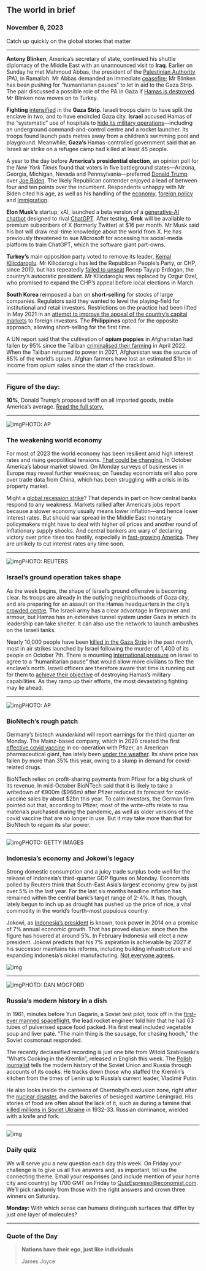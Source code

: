 ## The world in brief

### November 6, 2023

Catch up quickly on the global stories that matter



------



**Antony Blinken**, America’s secretary of state, continued his shuttle diplomacy of the Middle East with an unannounced visit to **Iraq**. Earlier on Sunday he met Mahmoud Abbas, the president of the [Palestinian Authority](https://www.economist.com/middle-east-and-africa/2023/10/30/a-vision-for-the-palestinians-after-the-war) (PA), in Ramallah. Mr Abbas demanded an immediate [ceasefire](https://www.economist.com/middle-east-and-africa/2023/11/02/the-pace-of-israels-war-in-gaza-far-exceeds-previous-conflicts); Mr Blinken has been pushing for “humanitarian pauses” to let in aid to the Gaza Strip. The pair discussed a possible role of the PA in Gaza if [Hamas is destroyed](https://www.economist.com/leaders/2023/11/02/why-israel-must-fight-on). Mr Blinken now moves on to Turkey.

**Fighting** [intensified](https://www.aljazeera.com/news/liveblog/2023/11/4/israel-hamas-war-live-heavy-israeli-bombing-pounds-northern-gaza) in the **Gaza Strip**. Israeli troops claim to have split the enclave in two, and to have encircled Gaza city. **Israel** accused Hamas of the “systematic” use of hospitals to [hide its military operations](https://www.economist.com/middle-east-and-africa/2023/10/30/why-urban-warfare-in-gaza-will-be-bloodier-than-in-iraq)—including an underground command-and-control centre and a rocket launcher. Its troops found launch pads metres away from a children’s swimming pool and playground. Meanwhile, **Gaza’s** Hamas-controlled government said that an Israeli air strike on a refugee camp had killed at least 45 people.

A year to the day before **America’s presidential election**, an opinion poll for the *New York Times* found that voters in five battleground states—Arizona, Georgia, Michigan, Nevada and Pennsylvania—preferred [Donald Trump](https://www.economist.com/finance-and-economics/2023/10/31/donald-trumps-second-term-would-be-a-protectionist-nightmare) over [Joe Biden](https://www.economist.com/leaders/2023/10/26/american-power-indispensable-or-ineffective). The likely Republican contender enjoyed a lead of between four and ten points over the incumbent. Respondents unhappy with Mr Biden cited his age, as well as his handling of the [economy](https://www.economist.com/united-states/2023/09/28/americas-next-government-shutdown-could-be-the-strangest-yet), [foreign policy](https://www.economist.com/united-states/2023/10/18/joe-biden-has-shown-a-steady-hand-in-the-gaza-crisis) and [immigration](https://www.economist.com/united-states/2023/10/12/joe-biden-should-admit-republicans-are-partly-right-about-border-security).

**Elon Musk’s** startup, xAI, launched a beta version of a [generative-AI chatbot](https://www.economist.com/interactive/science-and-technology/2023/04/22/large-creative-ai-models-will-transform-how-we-live-and-work) designed to rival [ChatGPT](https://www.economist.com/leaders/2023/09/21/chatgpt-mania-may-be-cooling-but-a-serious-new-industry-is-taking-shape). After testing, **Grok** will be available to premium subscribers of X (formerly Twitter) at $16 per month. Mr Musk said his bot will draw real-time knowledge about the world from X. He has previously threatened to sue Microsoft for accessing his social-media platform to train ChatGPT, which the software giant part-owns.

**Turkey’s** main opposition party voted to remove its leader, [Kemal Kilicdaroglu](https://www.economist.com/by-invitation/2023/05/05/a-more-democratic-turkey-is-within-grasp-says-kemal-kilicdaroglu). Mr Kilicdaroglu has led the Republican People’s Party, or CHP, since 2010, but has repeatedly [failed to unseat](https://www.economist.com/europe/2023/05/28/recep-tayyip-erdogan-is-re-elected-as-turkeys-president) Recep Tayyip Erdogan, the country’s autocratic president. Mr Kilicdaroglu was replaced by Ozgur Ozel, who promised to expand the CHP’s appeal before local elections in March.

**South Korea** reimposed a ban on **short-selling** for stocks of large companies. Regulators said they wanted to level the playing-field for institutional and retail investors. Restrictions on the practice had been lifted in May 2021 in an [attempt to improve the appeal of the country’s capital markets](https://www.economist.com/finance-and-economics/2023/06/15/south-korea-has-had-enough-of-being-called-an-emerging-market) to foreign investors. The **Philippines** opted for the opposite approach, allowing short-selling for the first time.

A UN report said that the cultivation of **opium poppies** in Afghanistan had fallen by 95% since the Taliban [criminalised their farming](https://www.economist.com/asia/2023/06/22/the-taliban-have-launched-an-impressive-new-war-on-drugs) in April 2022. When the Taliban returned to power in 2021, Afghanistan was the source of 85% of the world’s opium. Afghan farmers have lost an estimated $1bn in income from opium sales since the start of the crackdown.



------



### Figure of the day: 

**10%**, Donald Trump’s proposed tariff on all imported goods, treble America’s average. [Read the full story.](https://www.economist.com/leaders/2023/11/02/donald-trumps-tariff-plans-would-inflict-grievous-damage-on-america-and-the-world)



------



![img](https://niceboy.online/insight/public/Espresso/PHOTOS/20231104_dap372.jpg)PHOTO: AP

### The weakening world economy

For most of 2023 the world economy has been resilient amid high interest rates and rising geopolitical tensions. [That could be changing.](https://www.economist.com/briefing/2023/11/02/markets-think-interest-rates-could-stay-high-for-a-decade-or-more) In October America’s labour market slowed. On Monday surveys of businesses in Europe may reveal further weakness; on Tuesday economists will also pore over trade data from China, which has been struggling with a crisis in its property market.

Might a [global recession strike](https://www.economist.com/leaders/2023/11/02/the-world-economy-is-defying-gravity-that-cannot-last)? That depends in part on how central banks respond to any weakness. Markets rallied after America’s jobs report because a slower economy usually means lower inflation—and hence lower interest rates. But should war spread in the Middle East monetary policymakers might have to deal with higher oil prices and another round of inflationary supply shocks. And central bankers are wary of declaring victory over price rises too hastily, especially in [fast-growing America](https://www.economist.com/business/2023/10/29/americas-economy-is-booming-why-arent-its-bosses-happier). They are unlikely to cut interest rates any time soon.



------



![img](https://niceboy.online/insight/public/Espresso/PHOTOS/20231104_dap377.jpg)PHOTO: REUTERS

### Israel’s ground operation takes shape

As the week begins, the shape of Israel’s ground offensive is becoming clear. Its troops are already in the outlying neighbourhoods of Gaza city, and are preparing for an assault on the Hamas headquarters in the city’s [crowded centre](https://www.economist.com/middle-east-and-africa/2023/10/30/why-urban-warfare-in-gaza-will-be-bloodier-than-in-iraq). The Israeli army has a clear advantage in firepower and armour, but Hamas has an extensive tunnel system under Gaza in which its leadership can take shelter. It can also use the network to launch ambushes on the Israeli tanks.

Nearly 10,000 people have been [killed in the Gaza Strip](https://www.economist.com/interactive/the-economist-explains/2023/10/30/how-many-people-have-died-in-gaza) in the past month, most in air strikes launched by Israel following the murder of 1,400 of its people on October 7th. There is mounting [international pressure](https://www.economist.com/leaders/2023/10/26/american-power-indispensable-or-ineffective) on Israel to agree to a “humanitarian pause” that would allow more civilians to flee the enclave’s north. Israeli officers are therefore aware that time is running out for them to [achieve their objective](https://www.economist.com/leaders/2023/11/02/why-israel-must-fight-on) of destroying Hamas’s military capabilities. As they ramp up their efforts, the most devastating fighting may lie ahead.



------



![img](https://niceboy.online/insight/public/Espresso/PHOTOS/20231104_dap369.jpg)PHOTO: AP

### BioNtech’s rough patch

Germany’s biotech *wunderkind* will report earnings for the third quarter on Monday. The Mainz-based company, which in 2020 created the first [effective covid vaccine](https://www.economist.com/podcasts/2023/01/04/biontechs-founder-on-the-future-of-mrna-technology) in co-operation with Pfizer, an American pharmaceutical giant, has lately been [under the weather](https://www.economist.com/business/2022/08/10/after-a-covid-fuelled-adrenaline-rush-biotech-is-crashing). Its share price has fallen by more than 35% this year, owing to a slump in demand for covid-related drugs.

BioNTech relies on profit-sharing payments from Pfizer for a big chunk of its revenue. In mid-October BioNTech said that it is likely to take a writedown of €900m ($966m) after Pfizer reduced its forecast for covid-vaccine sales by about $2bn this year. To calm investors, the German firm pointed out that, according to Pfizer, most of the write-offs relate to raw materials purchased during the pandemic, as well as older versions of the covid vaccine that are no longer in use. But it may take more than that for BioNtech to regain its star power.



------



![img](https://niceboy.online/insight/public/Espresso/PHOTOS/20231104_dap375.jpg)PHOTO: GETTY IMAGES

### Indonesia’s economy and Jokowi’s legacy

Strong domestic consumption and a juicy trade surplus bode well for the release of Indonesia’s third-quarter GDP figures on Monday. Economists polled by Reuters think that South-East Asia’s largest economy grew by just over 5% in the last year. For the last six months headline inflation has remained within the central bank’s target range of 2-4%. It has, though, lately begun to inch up as drought has pushed up the price of rice, a vital commodity in the world’s fourth-most populous country.

Jokowi, as [Indonesia’s president](https://www.economist.com/asia/2023/10/26/jokowi-is-building-a-political-dynasty) is known, took power in 2014 on a promise of 7% annual economic growth. That has proved elusive: since then the figure has hovered at around 5%. In February Indonesia will elect a new president. Jokowi predicts that his 7% aspiration is achievable by 2027 if his successor maintains his reforms, including building infrastructure and expanding Indonesia’s nickel manufacturing. [Not everyone agrees](https://www.economist.com/asia/2023/09/07/what-will-indonesia-look-like-after-jokowi-leaves).

![img](https://niceboy.online/insight/public/Espresso/PHOTOS/20231111_DAC446.jpg)



------



![img](https://niceboy.online/insight/public/Espresso/PHOTOS/20231104_dap348.jpg)PHOTO: DAN MOGFORD

### Russia’s modern history in a dish

In 1961, minutes before Yuri Gagarin, a Soviet test pilot, took off in the [first-ever manned spaceflight](https://www.economist.com/babbage/2011/04/12/the-space-age-future-that-never-happened), the lead rocket engineer told him that he had 63 tubes of pulverised space food packed. His first meal included vegetable soup and liver paté. “The main thing is the sausage, for chasing hooch,” the Soviet cosmonaut responded.

The recently declassified recording is just one bite from Witold Szablowski’s “What’s Cooking in the Kremlin”, released in English this week. The [Polish journalist](https://www.economist.com/the-economist-reads/2022/08/21/the-heirs-to-ryszard-kapuscinski-polands-best-known-journalist) tells the modern history of the Soviet Union and Russia through accounts of its cooks. He tracks down those who staffed the Kremlin’s kitchen from the times of Lenin up to Russia’s current leader, Vladimir Putin.

He also looks inside the canteens of Chernobyl’s exclusion zone, right after the [nuclear disaster](https://www.economist.com/europe/2016/04/26/a-nuclear-disaster-that-brought-down-an-empire), and the bakeries of besieged wartime Leningrad. His stories of food are often about the lack of it, such as during a famine that [killed millions in Soviet Ukraine](https://www.economist.com/books-and-arts/2017/09/30/stalins-famine-a-war-on-ukraine) in 1932-33. Russian dominance, wielded with a knife and fork.



------



![img](https://niceboy.online/insight/public/Espresso/PHOTOS/QuizNEW_37_92.jpeg)

### Daily quiz

We will serve you a new question each day this week. On Friday your challenge is to give us all five answers and, as important, tell us the connecting theme. Email your responses (and include mention of your home city and country) by 1700 GMT on Friday to [QuizEspresso@economist.com](https://mail.google.com/mail/?view=cm&fs=1&tf=1&to=QuizEspresso@economist.com). We’ll pick randomly from those with the right answers and crown three winners on Saturday.

**Monday:** With which sense can humans distinguish surfaces that differ by just one layer of molecules?



------



### Quote of the Day

> **Nations have their ego, just like individuals**
>
> James Joyce



